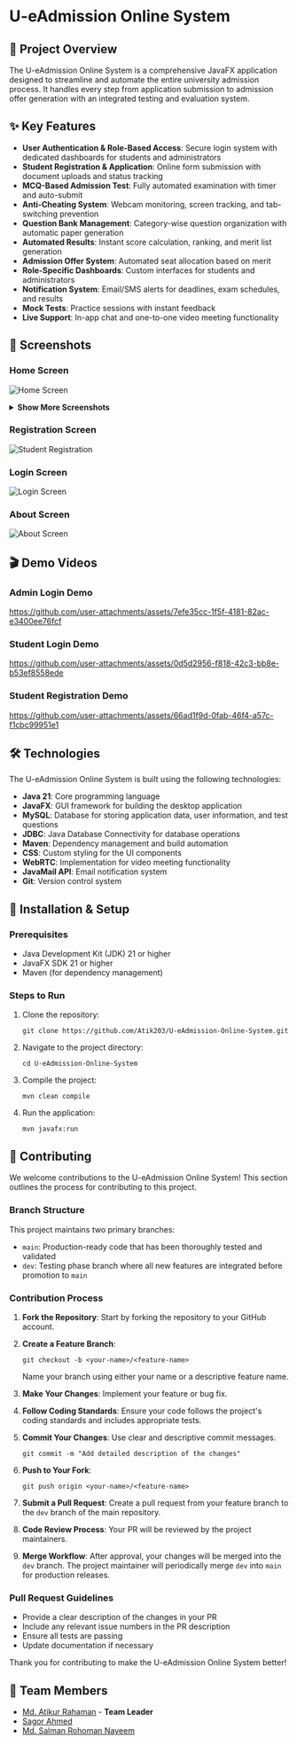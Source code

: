 # U-eAdmission Online System

## 🚀 Project Overview

The U-eAdmission Online System is a comprehensive JavaFX application designed to streamline and automate the entire university admission process. It handles every step from application submission to admission offer generation with an integrated testing and evaluation system.


## ✨ Key Features

- **User Authentication & Role-Based Access**: Secure login system with dedicated dashboards for students and administrators
- **Student Registration & Application**: Online form submission with document uploads and status tracking
- **MCQ-Based Admission Test**: Fully automated examination with timer and auto-submit
- **Anti-Cheating System**: Webcam monitoring, screen tracking, and tab-switching prevention
- **Question Bank Management**: Category-wise question organization with automatic paper generation
- **Automated Results**: Instant score calculation, ranking, and merit list generation
- **Admission Offer System**: Automated seat allocation based on merit
- **Role-Specific Dashboards**: Custom interfaces for students and administrators
- **Notification System**: Email/SMS alerts for deadlines, exam schedules, and results
- **Mock Tests**: Practice sessions with instant feedback
- **Live Support**: In-app chat and one-to-one video meeting functionality

## 📸 Screenshots

### Home Screen
![Home Screen](img/Home-1.png)

<details>
  <summary><b>Show More Screenshots</b></summary>

### Additional Home Screen Views
![Home Screen 2](img/Home-2.png)

![Home Screen 3](img/Home-3.png)

</details>

### Registration Screen
![Student Registration](img/Registration.png)

### Login Screen
![Login Screen](img/Login.png)

### About Screen
![About Screen](img/about-1.png)

## 🎬 Demo Videos

### Admin Login Demo
https://github.com/user-attachments/assets/7efe35cc-1f5f-4181-82ac-e3400ee76fcf

### Student Login Demo
https://github.com/user-attachments/assets/0d5d2956-f818-42c3-bb8e-b53ef8558ede

### Student Registration Demo
https://github.com/user-attachments/assets/66ad1f9d-0fab-46f4-a57c-f1cbc99951e1


## 🛠️ Technologies

The U-eAdmission Online System is built using the following technologies:

- **Java 21**: Core programming language
- **JavaFX**: GUI framework for building the desktop application
- **MySQL**: Database for storing application data, user information, and test questions
- **JDBC**: Java Database Connectivity for database operations
- **Maven**: Dependency management and build automation
- **CSS**: Custom styling for the UI components
- **WebRTC**: Implementation for video meeting functionality
- **JavaMail API**: Email notification system
- **Git**: Version control system

## 🔧 Installation & Setup

### Prerequisites
- Java Development Kit (JDK) 21 or higher
- JavaFX SDK 21 or higher
- Maven (for dependency management)

### Steps to Run
1. Clone the repository:
   ```
   git clone https://github.com/Atik203/U-eAdmission-Online-System.git
   ```

2. Navigate to the project directory:
   ```
   cd U-eAdmission-Online-System
   ```

3. Compile the project:
   ```
   mvn clean compile
   ```

4. Run the application:
   ```
   mvn javafx:run
   ```


## 🤝 Contributing

We welcome contributions to the U-eAdmission Online System! This section outlines the process for contributing to this project.

### Branch Structure

This project maintains two primary branches:
- `main`: Production-ready code that has been thoroughly tested and validated
- `dev`: Testing phase branch where all new features are integrated before promotion to `main`

### Contribution Process

1. **Fork the Repository**: Start by forking the repository to your GitHub account.

2. **Create a Feature Branch**: 
   ```
   git checkout -b <your-name>/<feature-name>
   ```
   Name your branch using either your name or a descriptive feature name.

3. **Make Your Changes**: Implement your feature or bug fix.

4. **Follow Coding Standards**: Ensure your code follows the project's coding standards and includes appropriate tests.

5. **Commit Your Changes**: Use clear and descriptive commit messages.
   ```
   git commit -m "Add detailed description of the changes"
   ```

6. **Push to Your Fork**:
   ```
   git push origin <your-name>/<feature-name>
   ```

7. **Submit a Pull Request**: Create a pull request from your feature branch to the `dev` branch of the main repository.

8. **Code Review Process**: Your PR will be reviewed by the project maintainers.

9. **Merge Workflow**: After approval, your changes will be merged into the `dev` branch. The project maintainer will periodically merge `dev` into `main` for production releases.

### Pull Request Guidelines

- Provide a clear description of the changes in your PR
- Include any relevant issue numbers in the PR description
- Ensure all tests are passing
- Update documentation if necessary

Thank you for contributing to make the U-eAdmission Online System better!


## 👥 Team Members

- [Md. Atikur Rahaman](https://github.com/Atik203) - **Team Leader**
- [Sagor Ahmed](https://github.com/SASagorAhmed)
- [Md. Salman Rohoman Nayeem](https://github.com/Md-Salman-Rahman339)
